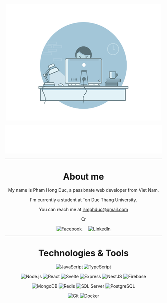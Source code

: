 <div align="center">

<img src="./assets/coding.gif" alt="Coding" width="500" />

[![Hi, I'm Duc Pham!](./assets/hi.svg)](https://git.io/typing-svg)

---

# About me

My name is Pham Hong Duc, a passionate web developer from Viet Nam.

I'm currently a student at Ton Duc Thang University.

You can reach me at iamphduc@gmail.com

Or

<a href="https://www.facebook.com/iamphduc/">
  <img alt="Facebook" width="30px" src="https://simpleicons.now.sh/facebook/1877F2" />
</a>
&emsp;
<a href="https://www.linkedin.com/in/iamphduc/">
  <img alt="LinkedIn" width="30px" src="https://simpleicons.now.sh/linkedin/0A66C2" />
</a>

---

# Technologies & Tools

![JavaScript](https://img.shields.io/badge/-JavaScript-F7DF1E?style=flat&labelColor=575757&logo=javascript)
![TypeScript](https://img.shields.io/badge/-TypeScript-3178C6?style=flat&labelColor=575757&logo=typescript)

![Node.js](https://img.shields.io/badge/-Node.js-339933?style=flat&labelColor=575757&logo=node.js)
![React](https://img.shields.io/badge/-React-61DAFB?style=flat&labelColor=575757&logo=react)
![Svelte](https://img.shields.io/badge/-Svelte-FF3E00?style=flat&labelColor=575757&logo=svelte)
![Express](https://img.shields.io/badge/-Express-000000?style=flat&labelColor=575757&logo=express)
![NestJS](https://img.shields.io/badge/-NestJS-E0234E?style=flat&labelColor=575757&logo=nestjs)
![Firebase](https://img.shields.io/badge/-Firebase-FFCA28?style=flat&labelColor=575757&logo=firebase)

![MongoDB](https://img.shields.io/badge/-MongoDB-47A248?style=flat&labelColor=575757&logo=mongodb)
![Redis](https://img.shields.io/badge/-Redis-DC382D?style=flat&labelColor=575757&logo=redis)
![SQL Server](https://img.shields.io/badge/-SQL_Server-DC382D?style=flat&labelColor=575757&logo=microsoftsqlserver)
![PostgreSQL](https://img.shields.io/badge/-PostgreSQL-4169E1?style=flat&labelColor=575757&logo=postgresql&logoColor=white)

![Git](https://img.shields.io/badge/-Git-F05032?style=flat&labelColor=575757&logo=git)
![Docker](https://img.shields.io/badge/-Docker-2496ED?style=flat&labelColor=575757&logo=docker)

</div>
